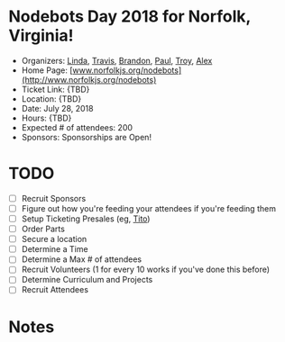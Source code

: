 # Nodebots Day 2018 for Norfolk, Virginia! 

 - Organizers: [Linda](https://www.twitter.com/lynnaloo), [Travis](https://www.twitter.com/tjwebbongithub), [Brandon](https://www.twitter.com/_bmf), [Paul](https://www.twitter.com/paulchinjr), [Troy](https://www.twitter.com/troy0820), [Alex](https://www.twitter.com/alexproaps)
 - Home Page: [www.norfolkjs.org/nodebots](http://www.norfolkjs.org/nodebots)
 - Ticket Link: {TBD}
 - Location: {TBD}
 - Date: July 28, 2018
 - Hours: {TBD}
 - Expected # of attendees: 200
 - Sponsors: Sponsorships are Open! 

# TODO

 - [ ] Recruit Sponsors
 - [ ] Figure out how you're feeding your attendees if you're feeding them
 - [ ] Setup Ticketing Presales (eg, [Tito](https://ti.to/))
 - [ ] Order Parts
 - [ ] Secure a location
 - [ ] Determine a Time
 - [ ] Determine a Max # of attendees
 - [ ] Recruit Volunteers (1 for every 10 works if you've done this before)
 - [ ] Determine Curriculum and Projects
 - [ ] Recruit Attendees

# Notes



